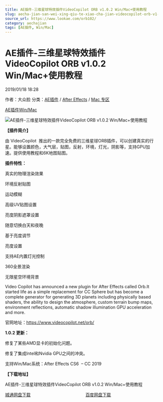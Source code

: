 ```yaml
---
title: AE插件-三维星球特效插件VideoCopilot ORB v1.0.2 Win/Mac+使用教程
slug: aecha-jian-san-wei-xing-qiu-te-xiao-cha-jian-videocopilot-orb-v1-0-2-win-mac-shi-yong-jiao-cheng
source_url: https://www.lookae.com/orb102/
category: aechajian
tags: [AE插件, Win/Mac]
---
```

# AE插件-三维星球特效插件VideoCopilot ORB v1.0.2 Win/Mac+使用教程

2019/01/18 18:28

作者：大众脸
分类：[AE插件](https://www.lookae.com/after-effects/aechajian/) / [After Effects](https://www.lookae.com/after-effects/) / [Mac 专区](https://www.lookae.com/mac-osx/)

[AE插件](https://www.lookae.com/tag/ae%e6%8f%92%e4%bb%b6/)[Win/Mac](https://www.lookae.com/tag/winmac/)

![AE插件-三维星球特效插件VideoCopilot ORB v1.0.2 Win/Mac+使用教程](https://www.lookae.com/wp-content/uploads/2018/09/orb.jpg "AE插件-三维星球特效插件VideoCopilot ORB v1.0.2 Win/Mac+使用教程-LookAE.com")

**【插件简介】**

由 VideoCopilot  推出的一款完全免费的三维星球ORB插件，可以创建真实的行星。能够设置颜色，大气层，贴图，反射，环境，灯光，阴影等，支持GPU加速。提供使用教程和6K地图贴图。

**插件特性：**

真实的物理渲染效果

环境反射贴图

运动模糊

高级UV贴图设置

亮度阴影遮罩设置

随意切换白天和夜晚

基于亮度调节

亮度设置

支持AE内置灯光控制

360全景渲染

无限星空环境背景

Video Copilot has announced a new plugin for After Effects called Orb.It started life as a simple replacement for CC Sphere but has become a complete generator for generating 3D planets including physically based shaders, the ability to design the atmosphere, custom terrain bump maps, environment reflections, automatic shadow illumination GPU acceleration and more.

官网地址：https://www.videocopilot.net/orb/

**1.0.2 更新：**

修复了某些AMD显卡的初始化问题。

修复了集成Intel和Nvidia GPU之间的冲突。

支持Win/Mac系统：After Effects CS6  – CC 2019

**【下载地址】**

AE插件-三维星球特效插件VideoCopilot ORB v1.0.2 Win/Mac+使用教程

[城通网盘下载](https://lookae.ctfile.com/fs/680462-331814689)                                              [百度网盘下载](https://pan.baidu.com/s/1hCc_56hRCNCkjeH8uiUd_g)
